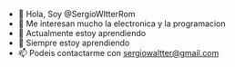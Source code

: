 - 👋 Hola, Soy @SergioWltterRom
- 👀 Me interesan mucho la electronica y la programacion
- 🌱 Actualmente estoy aprendiendo
- 💞️ Siempre estoy aprendiendo
- 📫 Podeis contactarme con sergiowaltter@gmail.com

<!---
SergioWltterRom/SergioWltterRom is a ✨ special ✨ repository because its `README.md` (this file) appears on your GitHub profile.
You can click the Preview link to take a look at your changes.
SergioWltterRom/SergioWltterRom es un ✨ repositorio ✨ especial debido a que `README.md` aparece en tu perfil de Github.
Pincha aqui para ver una vista previa de los cambios
--->

